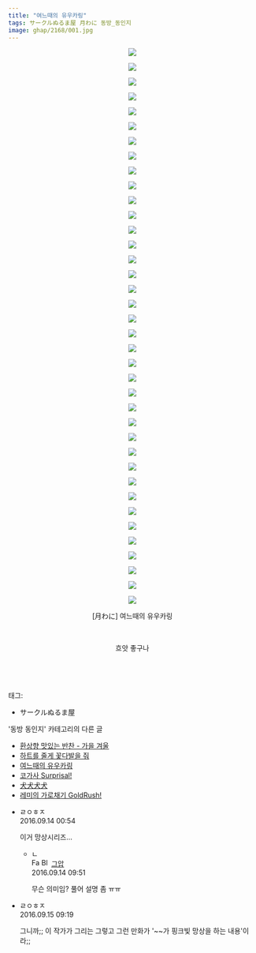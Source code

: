 ```yaml
---
title: "여느때의 유우카링"
tags: サークルぬるま屋 月わに 동방_동인지
image: ghap/2168/001.jpg
---
```

<div class="article">
<p style="text-align: center; clear: none; float: none;"><img src="{{ site.nasurl }}/ghap/2168/001.jpg"/></p>
<p style="text-align: center; clear: none; float: none;"><img src="{{ site.nasurl }}/ghap/2168/002.jpg"/></p>
<p style="text-align: center; clear: none; float: none;"><img src="{{ site.nasurl }}/ghap/2168/003.jpg"/></p>
<p style="text-align: center; clear: none; float: none;"><img src="{{ site.nasurl }}/ghap/2168/004.jpg"/></p>
<p style="text-align: center; clear: none; float: none;"><img src="{{ site.nasurl }}/ghap/2168/005.jpg"/></p>
<p style="text-align: center; clear: none; float: none;"><img src="{{ site.nasurl }}/ghap/2168/006.jpg"/></p>
<p style="text-align: center; clear: none; float: none;"><img src="{{ site.nasurl }}/ghap/2168/007.jpg"/></p>
<p style="text-align: center; clear: none; float: none;"><img src="{{ site.nasurl }}/ghap/2168/008.jpg"/></p>
<p style="text-align: center; clear: none; float: none;"><img src="{{ site.nasurl }}/ghap/2168/009.jpg"/></p>
<p style="text-align: center; clear: none; float: none;"><img src="{{ site.nasurl }}/ghap/2168/010.jpg"/></p>
<p style="text-align: center; clear: none; float: none;"><img src="{{ site.nasurl }}/ghap/2168/011.jpg"/></p>
<p style="text-align: center; clear: none; float: none;"><img src="{{ site.nasurl }}/ghap/2168/012.jpg"/></p>
<p style="text-align: center; clear: none; float: none;"><img src="{{ site.nasurl }}/ghap/2168/013.jpg"/></p>
<p style="text-align: center; clear: none; float: none;"><img src="{{ site.nasurl }}/ghap/2168/014.jpg"/></p>
<p style="text-align: center; clear: none; float: none;"><img src="{{ site.nasurl }}/ghap/2168/015.jpg"/></p>
<p style="text-align: center; clear: none; float: none;"><img src="{{ site.nasurl }}/ghap/2168/016.jpg"/></p>
<p style="text-align: center; clear: none; float: none;"><img src="{{ site.nasurl }}/ghap/2168/017.jpg"/></p>
<p style="text-align: center; clear: none; float: none;"><img src="{{ site.nasurl }}/ghap/2168/018.jpg"/></p>
<p style="text-align: center; clear: none; float: none;"><img src="{{ site.nasurl }}/ghap/2168/019.jpg"/></p>
<p style="text-align: center; clear: none; float: none;"><img src="{{ site.nasurl }}/ghap/2168/020.jpg"/></p>
<p style="text-align: center; clear: none; float: none;"><img src="{{ site.nasurl }}/ghap/2168/021.jpg"/></p>
<p style="text-align: center; clear: none; float: none;"><img src="{{ site.nasurl }}/ghap/2168/022.jpg"/></p>
<p style="text-align: center; clear: none; float: none;"><img src="{{ site.nasurl }}/ghap/2168/023.jpg"/></p>
<p style="text-align: center; clear: none; float: none;"><img src="{{ site.nasurl }}/ghap/2168/024.jpg"/></p>
<p style="text-align: center; clear: none; float: none;"><img src="{{ site.nasurl }}/ghap/2168/025.jpg"/></p>
<p style="text-align: center; clear: none; float: none;"><img src="{{ site.nasurl }}/ghap/2168/026.jpg"/></p>
<p style="text-align: center; clear: none; float: none;"><img src="{{ site.nasurl }}/ghap/2168/027.jpg"/></p>
<p style="text-align: center; clear: none; float: none;"><img src="{{ site.nasurl }}/ghap/2168/028.jpg"/></p>
<p style="text-align: center; clear: none; float: none;"><img src="{{ site.nasurl }}/ghap/2168/029.jpg"/></p>
<p style="text-align: center; clear: none; float: none;"><img src="{{ site.nasurl }}/ghap/2168/030.jpg"/></p>
<p style="text-align: center; clear: none; float: none;"><img src="{{ site.nasurl }}/ghap/2168/031.jpg"/></p>
<p style="text-align: center; clear: none; float: none;"><img src="{{ site.nasurl }}/ghap/2168/032.jpg"/></p>
<p style="text-align: center; clear: none; float: none;"><img src="{{ site.nasurl }}/ghap/2168/033.jpg"/></p>
<p style="text-align: center; clear: none; float: none;"><img src="{{ site.nasurl }}/ghap/2168/034.jpg"/></p>
<p style="text-align: center; clear: none; float: none;"><img src="{{ site.nasurl }}/ghap/2168/035.jpg"/></p>
<p style="text-align: center; clear: none; float: none;"><img src="{{ site.nasurl }}/ghap/2168/036.jpg"/></p>
<p style="text-align: center; clear: none; float: none;"><img src="{{ site.nasurl }}/ghap/2168/037.jpg"/></p>
<p style="text-align: center; clear: none; float: none;"><img src="{{ site.nasurl }}/ghap/2168/038.jpg"/></p>
<p style="text-align: center; clear: none; float: none;">[月わに] 여느때의 유우카링</p>
<p style="text-align: center; clear: none; float: none;"><br/></p>
<p style="text-align: center; clear: none; float: none;">흐앗 좋구나</p>
<p><br/></p>
<p><br/></p>
</div><div class="tagTrail">
<p>태그: </p>
<ul>
<li>サークルぬるま屋</li>
</ul>
</div><div class="another">
<p>'동방 동인지' 카테고리의 다른 글</p>
<ul>
<li><a href="/2016-09-14-ghap_2170">환상향 맛있는 반찬 - 가을 겨울</a></li>
<li><a href="/2016-09-14-ghap_2169">하트를 줄게 꽃다발을 줘</a></li>
<li><a href="/2016-09-14-ghap_2168">여느때의 유우카링</a></li>
<li><a href="/2016-09-14-ghap_2167">코가사 Surprisal!</a></li>
<li><a href="/2016-09-14-ghap_2166">犬犬犬犬</a></li>
<li><a href="/2016-09-14-ghap_2163">레미의 가로채기 GoldRush!</a></li>
</ul>
</div><div class="cb_module cb_fluid">
<div class="cb_wrt cb_profile">
<div class="comment">
<ul>
<li class="cb_thumb_off" id="comment14805372">
<div class="cb_comment_area">
<div class="cb_info_area">
<div class="cb_section">
<span class="cb_nick_name">ㄹㅇㅎㅈ</span>
</div>
<div class="cb_section">
<span class="cb_date">2016.09.14 00:54 </span>
</div>
</div>
<div class="cb_dsc_comment">
<p class="cb_dsc">
											이거 망상시리즈...
										</p>
</div>
<ul>
<li class="cb_thumb_off" id="comment14805540">
<span class="cb_bu_subnode">ㄴ</span>
<div class="cb_comment_area">
<div class="cb_info_area">
<div class="cb_section">
<span class="cb_nick_name"><img alt="Favicon of https://ghaptouhou.tistory.com" height="16" onerror="this.onerror=null;this.parentNode.removeChild(this)" src="https://ghaptouhou.tistory.com/favicon.ico" width="16"/> <img alt="BlogIcon" height="16" onerror="this.parentNode.removeChild(this)" src="https://ghaptouhou.tistory.com/index.gif" width="16"/> <a href="https://ghaptouhou.tistory.com" onclick="return openLinkInNewWindow(this)"> 그압</a><span class="tistoryProfileLayerTrigger" onclick='TistoryProfile.show(event, this, {"title":"\uc800\uae30 \uc774\uac70 \ub098\uc911\uc5d0 \uc218\uc815 \uac00\ub2a5\ud558\ub098\uc694","url":"https:\/\/ghap.tistory.com","nickname":"\uadf8\uc555","items":[]}); return false;'></span></span>
</div>
<div class="cb_section">
<span class="cb_date">2016.09.14 09:51 </span>
</div>
</div>
<div class="cb_dsc_comment">
<p class="cb_dsc">
																무슨 의미임? 풀어 설명 좀 ㅠㅠ
															</p>
</div>
</div>
</li>
</ul>
</div></li>
<li class="cb_thumb_off" id="comment14805887">
<div class="cb_comment_area">
<div class="cb_info_area">
<div class="cb_section">
<span class="cb_nick_name">ㄹㅇㅎㅈ</span>
</div>
<div class="cb_section">
<span class="cb_date">2016.09.15 09:19 </span>
</div>
</div>
<div class="cb_dsc_comment">
<p class="cb_dsc">
											그니까;; 이 작가가 그리는 그렇고 그런 만화가 '~~가 핑크빛 망상을 하는 내용'이라;;
										</p>
</div>
</div></li>
</ul>
</div>
</div><!-- commentList close -->
</div>